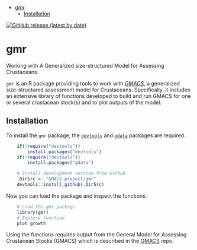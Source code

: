 -   [gmr](#gmr)
    -   [Installation](#installation)

[![GitHub release (latest by
date)](https://img.shields.io/github/release/GMACS-project/gmr)](https://github.com/GMACS-project/gmr/releases)

<!-- README.md is generated from README.Rmd. Please edit that file -->

# gmr

Working with A Generalized size-structured Model for Assessing
Crustaceans.

`gmr` is an R package providing tools to work with
*[GMACS](https://github.com/GMACS-project/GMACS_Assessment_code/tree/main/GMACS/Latest_Version)*,
a generalized size-structured assessment model for Crustaceans.
Specifically, it includes an extensive library of functions developed to
build and run GMACS for one or several crustacean stock(s) and to plot
outputs of the model.

## Installation

To install the `gmr` package, the
[`devtools`](https://cran.r-project.org/web/packages/devtools/index.html)
and [`gdata`](https://cran.r-project.org/web/packages/gdata/index.html)
packages are required.

``` r
    if(!require("devtools"))
        install.packages("devtools")
    if(!require("devtools"))
        install.packages("gdata")

    # Install development version from Github
    .DirSrc <- "GMACS-project/gmr"
    devtools::install_github(.DirSrc)
```

Now you can load the package and inspect the functions:

``` r
    # Load the gmr package
    library(gmr)
    # Explore function
    plot_growth
```

Using the functions requires output from the General Model for Assessing
Crustacean Stocks (GMACS) which is described in the
[GMACS](https://github.com/GMACS-project/GMACS_Assessment_code/tree/main/GMACS/Latest_Version)
repo.
